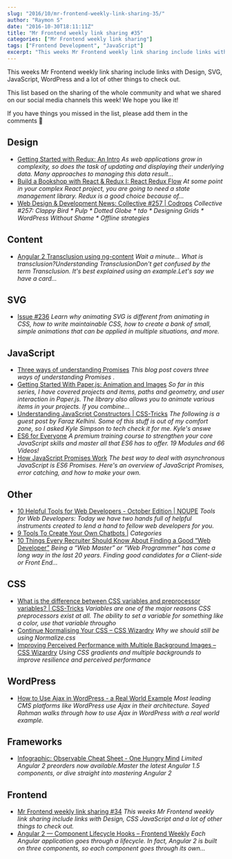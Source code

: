 ```yaml
---
slug: "2016/10/mr-frontend-weekly-link-sharing-35/"
author: "Raymon S"
date: "2016-10-30T18:11:11Z"
title: "Mr Frontend weekly link sharing #35"
categories: ["Mr Frontend weekly link sharing"]
tags: ["Frontend Development", "JavaScript"]
excerpt: "This weeks Mr Frontend weekly link sharing include links with Design, SVG, JavaScript, WordPress an..."
---
```


This weeks Mr Frontend weekly link sharing include links with Design, SVG, JavaScript, WordPress and a lot of other things to check out.

This list based on the sharing of the whole community and what we shared on our social media channels this week! We hope you like it!

If you have things you missed in the list, please add them in the comments 🙂

## Design

* [Getting Started with Redux: An Intro](http://buff.ly/2eCGNTY "Getting Started with Redux: An Intro") _As web applications grow in complexity, so does the task of updating and displaying their underlying data. Many approaches to managing this data result..._
* [Build a Bookshop with React & Redux I: React Redux Flow](http://buff.ly/2dICWAM "Build a Bookshop with React & Redux I: React Redux Flow") _At some point in your complex React project, you are going to need a state management library. Redux is a good choice because of..._
* [Web Design & Development News: Collective #257 | Codrops](http://buff.ly/2etEkcd "Web Design & Development News: Collective #257 | Codrops") _Collective #257: Clappy Bird * Pulp * Dotted Globe * tdo * Designing Grids * WordPress Without Shame * Offline strategies_

## Content

* [Angular 2 Transclusion using ng-content](http://buff.ly/2dSj7Hb "Angular 2 Transclusion using ng-content") _Wait a minute... What is transclusion?Understanding TransclusionDon't get confused by the term Transclusion. It's best explained using an example.Let's say we have a card..._

## SVG

* [Issue #236](http://buff.ly/2eTmPCY "Issue #236") _Learn why animating SVG is different from animating in CSS, how to write maintainable CSS, how to create a bank of small, simple animations that can be applied in multiple situations, and more._

## JavaScript

* [Three ways of understanding Promises](http://buff.ly/2eWpyvf "Three ways of understanding Promises") _This blog post covers three ways of understanding Promises ._
* [Getting Started With Paper.js: Animation and Images](http://buff.ly/2eF3hBm "Getting Started With Paper.js: Animation and Images") _So far in this series, I have covered projects and items, paths and geometry, and user interaction in Paper.js. The library also allows you to animate various items in your projects. If you combine..._
* [Understanding JavaScript Constructors | CSS-Tricks](http://buff.ly/2eq7fCJ "Understanding JavaScript Constructors | CSS-Tricks") _The following is a guest post by Faraz Kelhini. Some of this stuff is out of my comfort zone, so I asked Kyle Simpson to tech check it for me. Kyle's answe_
* [ES6 for Everyone](http://buff.ly/2dJ2t2p "ES6 for Everyone") _A premium training course to strengthen your core JavaScript skills and master all that ES6 has to offer. 19 Modules and 66 Videos!_
* [How JavaScript Promises Work](http://buff.ly/2ezDFpI "How JavaScript Promises Work") _The best way to deal with asynchronous JavaScript is ES6 Promises. Here's an overview of JavaScript Promises, error catching, and how to make your own._

## Other

* [10 Helpful Tools for Web Developers - October Edition | NOUPE](http://buff.ly/2dIzWnV "10 Helpful Tools for Web Developers - October Edition | NOUPE") _Tools for Web Developers: Today we have two hands full of helpful instruments created to lend a hand to fellow web developers for you._
* [9 Tools To Create Your Own Chatbots |](http://buff.ly/2eDZbfM "9 Tools To Create Your Own Chatbots |") _Categories_
* [10 Things Every Recruiter Should Know About Finding a Good “Web Developer”](http://buff.ly/2ehJ3jB "10 Things Every Recruiter Should Know About Finding a Good “Web Developer”") _Being a “Web Master” or “Web Programmer” has come a long way in the last 20 years. Finding good candidates for a Client-side or Front End…_

## CSS

* [What is the difference between CSS variables and preprocessor variables? | CSS-Tricks](http://buff.ly/2dVdbR9 "What is the difference between CSS variables and preprocessor variables? | CSS-Tricks") _Variables are one of the major reasons CSS preprocessors exist at all. The ability to set a variable for something like a color, use that variable througho_
* [Continue Normalising Your CSS – CSS Wizardry](http://buff.ly/2eYTCd4 "Continue Normalising Your CSS – CSS Wizardry") _Why we should still be using Normalize.css_
* [Improving Perceived Performance with Multiple Background Images – CSS Wizardry](http://buff.ly/2eeYoQF "Improving Perceived Performance with Multiple Background Images – CSS Wizardry") _Using CSS gradients and multiple backgrounds to improve resilience and perceived performance_

## WordPress

* [How to Use Ajax in WordPress - a Real World Example](http://buff.ly/2eDXlvk "How to Use Ajax in WordPress - a Real World Example") _Most leading CMS platforms like WordPress use Ajax in their architecture. Sayed Rahman walks through how to use Ajax in WordPress with a real world example._

## Frameworks

* [Infographic: Observable Cheat Sheet - One Hungry Mind](http://buff.ly/2ewVRVl "Infographic: Observable Cheat Sheet - One Hungry Mind") _Limited Angular 2 preorders now available.Master the latest Angular 1.5 components, or dive straight into mastering Angular 2_

## Frontend

* [Mr Frontend weekly link sharing #34](http://blog.mrfrontend.org/2016/10/mr-frontend-weekly-link-sharing-34/ "Mr Frontend weekly link sharing #34") _This weeks Mr Frontend weekly link sharing include links with Design, CSS JavaScript and a lot of other things to check out._
* [Angular 2 — Component Lifecycle Hooks – Frontend Weekly](http://buff.ly/2ecoEfN "Angular 2 — Component Lifecycle Hooks – Frontend Weekly") _Each Angular application goes through a lifecycle. In fact, Angular 2 is built on three components, so each component goes through its own…_